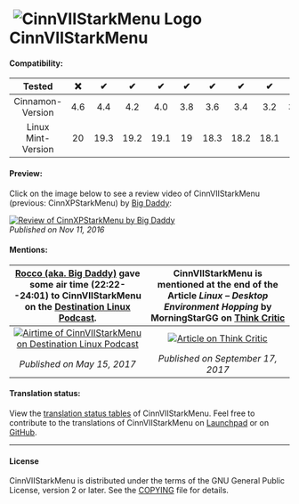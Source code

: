 # &#65279; ![CinnVIIStarkMenu Logo](https://git.io/vDWaq) CinnVIIStarkMenu

#### Compatibility:

Tested             |&#10060;|&#10004;|&#10004;|&#10004;|&#10004;|&#10004;|&#10004;|&#10004;|&#10004;|&#10004;|&#10004;|
:-----------------:|:------:|:------:|:------:|:------:|:------:|:------:|:------:|:------:|:------:|:------:|:------:|
Cinnamon-Version   | 4.6    | 4.4    | 4.2    | 4.0    | 3.8    | 3.6    | 3.4    | 3.2    | 3.0    | 2.8    | 2.6    |
Linux Mint-Version | 20     | 19.3   | 19.2   | 19.1   | 19     | 18.3   | 18.2   | 18.1   | 18     | 17.3   | 17.2   |

#### Preview:

Click on the image below to see a review video of CinnVIIStarkMenu (previous: CinnXPStarkMenu) by [Big Daddy](https://www.youtube.com/channel/UCtZRKfyvx7GUEi-Lr7f4Nxg):

[![Review of CinnXPStarkMenu by Big Daddy](https://cloud.githubusercontent.com/assets/8415124/20908908/6d108a24-bb58-11e6-8d88-112f7250d630.png)](https://www.youtube.com/watch?v=OmUpLNsWgC4)
<br /> _Published on Nov 11, 2016_

#### Mentions:

[Rocco (aka. Big Daddy)](https://www.youtube.com/channel/UCtZRKfyvx7GUEi-Lr7f4Nxg) gave some air time (22:22--24:01) to CinnVIIStarkMenu on the [Destination Linux Podcast](https://www.youtube.com/channel/UCWJUSpXVHTaHErtGWC5qPlQ). | CinnVIIStarkMenu is mentioned at the end of the Article _Linux – Desktop Environment Hopping_ by MorningStarGG on [Think Critic](https://thinkcritic.com/linux-desktop-environment-hopping)
:---:|:---:
[![Airtime of CinnVIIStarkMenu on Destination Linux Podcast](https://cloud.githubusercontent.com/assets/8415124/26260338/1a73280c-3ccd-11e7-8e1b-5d09ca0cc124.png)](https://www.youtube.com/watch?v=iEfbYj9Cl8o#t=22m22s) | [![Article on Think Critic](https://user-images.githubusercontent.com/8415124/32778106-efe8e092-c938-11e7-91c5-01d8b6da9258.jpg)](https://thinkcritic.com/linux-desktop-environment-hopping)
_Published on May 15, 2017_ |  _Published on September 17, 2017_

#### Translation status:

View the [translation status tables](https://github.com/NikoKrause/cinnamon-spices-applets/blob/applets-translation-status/.translation-status/applets-status/CinnVIIStarkMenu@NikoKrause/README.md) of CinnVIIStarkMenu.
Feel free to contribute to the translations of CinnVIIStarkMenu on [Launchpad](https://translations.launchpad.net/cinnviistarkmenu) or on [GitHub](https://github.com/linuxmint/cinnamon-spices-applets).

------------
#### License
CinnVIIStarkMenu is distributed under the terms of the GNU General Public License, version 2 or later.
See the [COPYING](https://github.com/NikoKrause/CinnVIIStarkMenu/blob/master/COPYING) file for details.
